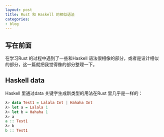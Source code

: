 ```yaml
---
layout: post
title: Rust 和 Haskell 的相似语法
categories:
- blog
---
```


## 写在前面

在学习Rust 的过程中遇到了一些和Haskell 语法很相像的部分，或者是设计相似的部分，这一篇就把我觉得像的部分整理一下。

## Haskell data 

Haskell 里通过data 关键字生成新类型的用法在Rust 里几乎是一样的：
```haskell
λ> data Test1 = Lalala Int | Hahaha Int
λ> let a = Lalala 1
λ> let b = Hahaha 1
λ> a
a :: Test1
λ> b
b :: Test1
```
```rust


```


